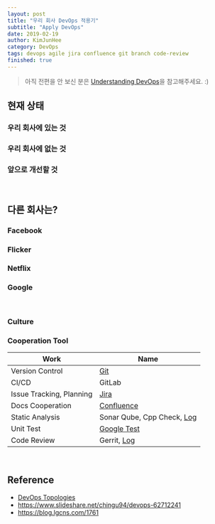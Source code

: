 ```yaml
---
layout: post
title: "우리 회사 DevOps 적용기"
subtitle: "Apply DevOps"
date: 2019-02-19
author: KimJunHee
category: DevOps
tags: devops agile jira confluence git branch code-review
finished: true
---
```


> 아직 전편을 안 보신 분은 [Understanding DevOps](https://wnsgml972.github.io/devops/devops.html)을 참고해주세요. :)


## 현재 상태

### 우리 회사에 있는 것


### 우리 회사에 없는 것


### 앞으로 개선할 것





<br/>

## 다른 회사는?

### Facebook


### Flicker


### Netflix


### Google





<br/>

### Culture

### Cooperation Tool
Work | Name 
---------|----------
 Version Control | [Git](/contents/BasicEducation/Git.md)
 CI/CD | GitLab
 Issue Tracking, Planning | [Jira](/contents/BasicEducation/Jira.md)
 Docs Cooperation | [Confluence](/contents/BasicEducation/Confluence.md)
 Static Analysis | Sonar Qube, Cpp Check, [Log](/contents/BasicEducation/CodeQuality.md)
 Unit Test | [Google Test](https://github.com/google/googletest)
 Code Review | Gerrit, [Log](/contents/BasicEducation/CodeReview.md)





<br/>

## Reference

* [DevOps Topologies](https://web.devopstopologies.com/)
* <https://www.slideshare.net/chingu94/devops-62712241>
* <https://blog.lgcns.com/1761>

